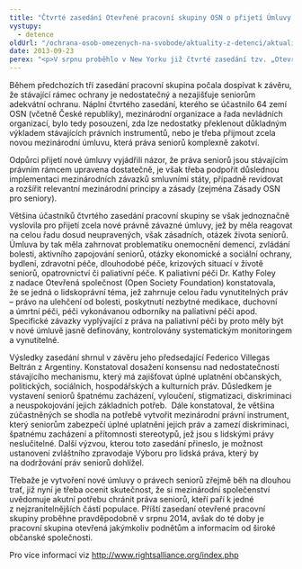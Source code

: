 ```yaml
---
title: "Čtvrté zasedání Otevřené pracovní skupiny OSN o přijetí Úmluvy o právech seniorů"
vystupy:
  - detence
oldUrl: "/ochrana-osob-omezenych-na-svobode/aktuality-z-detenci/aktuality-z-detenci-2013/ctvrte-zasedani-otevrene-pracovni-skupiny-osn-o-prijeti-umluvy-o-pravech-senioru/"
date: 2013-09-23
perex: "<p>V srpnu proběhlo v New Yorku již čtvrté zasedání tzv. „Otevřené pracovní skupiny“ (Open-ending working group). Tato skupina byla vytvořena rezolucí Valného shromáždění OSN v roce 2010 s cílem zhodnotit mezinárodní ochranu práv seniorů a prošetřit, zda stávající mezinárodní právní rámec ochrany práv seniorů netrpí nedostatky a „slepými místy“, které by bránily v plném uplatnění jejich základních práv a svobod. </p>"
---
```


<!-- imported from the old website -->

<p>Během předchozích tří zasedání pracovní skupina počala dospívat k závěru, že stávající rámec ochrany je nedostatečný a nezajišťuje seniorům adekvátní ochranu. Náplní čtvrtého zasedání, kterého se účastnilo 64 zemí OSN (včetně České republiky), mezinárodní organizace a řada nevládních organizací, bylo tedy posouzení, zda lze nedostatky překlenout důkladným výkladem stávajících právních instrumentů, nebo je třeba přijmout zcela novou mezinárodní úmluvu, která práva seniorů komplexně zakotví.</p><p>Odpůrci přijetí nové úmluvy vyjádřili názor, že práva seniorů jsou stávajícím právním rámcem upravena dostatečně, je však třeba podpořit důslednou implementaci mezinárodních závazků smluvními státy, případně revidovat a rozšířit relevantní mezinárodní principy a zásady (zejména Zásady OSN pro seniory).</p><p>Většina účastníků čtvrtého zasedání pracovní skupiny se však jednoznačně vyslovila pro přijetí zcela nové právně závazné úmluvy, jež by měla reagovat na celou řadu dosud neupravených, však zásadních, otázek života seniorů. Úmluva by tak měla zahrnovat problematiku onemocnění demencí, zvládání bolesti, aktivního zapojování seniorů, otázky ekonomické a sociální ochrany, bydlení, zdravotní péče, dlouhodobé péče, krizových situací v životě seniorů, opatrovnictví či paliativní péče. K paliativní péči Dr. Kathy Foley z nadace Otevřená společnost (Open Society Foundation) konstatovala, že se jedná o lidskoprávní téma, jež zahrnuje celou řadu vynutitelných práv – právo na ulehčení od bolesti, poskytnutí nezbytné medikace, duchovní a úmrtní péči, péči vykonávanou odborníky na paliativní péči apod. Specifické závazky vyplývající z práva na paliativní péči by proto měly být v nové úmluvě jasně definovány, kontrolovány systematickým monitoringem a vynutitelné.</p><p>Výsledky zasedání shrnul v závěru jeho předsedající Federico Villegas Beltrán z Argentiny. Konstatoval dosažení konsensu nad nedostatečností stávajícího mechanismu, který má zajišťovat úplné uplatnění občanských, politických, sociálních, hospodářských a kulturních práv. Důsledkem je vystavení seniorů špatnému zacházení, vyloučení, stigmatizaci, diskriminaci a neuspokojování jejich základních potřeb.  Dále konstatoval, že většina zúčastněných se shodla na potřebě vytvořit mezinárodní právní instrument, který seniorům zabezpečí úplné uplatnění jejich práv a zamezí diskriminaci, špatnému zacházení a přítomnosti stereotypů, jež jsou s lidskými právy neslučitelné. Další výzvou, kterou toto zasedání přineslo, je možnost ustanovení zvláštního zpravodaje Výboru pro lidská práva, který by na dodržování práv seniorů dohlížel.</p><p>Třebaže je vytvoření nové úmluvy o právech seniorů zřejmě běh na dlouhou trať, již nyní je třeba ocenit skutečnost, že si mezinárodní společenství uvědomuje akutní potřebu chránit práva seniorů, kteří paří k jedné z nejzranitelnějších částí populace. Příští zasedaní otevřené pracovní skupiny proběhne pravděpodobně v srpnu 2014, avšak do té doby je pracovní skupina otevřená jakýmkoliv podnětům a informacím od široké občanské společnosti. </p><p>Pro více informací viz <a title="Otevření do nového okna" href="http://www.rightsalliance.org/index.php" target="_blank">http://www.rightsalliance.org/index.php</a>  </p>

